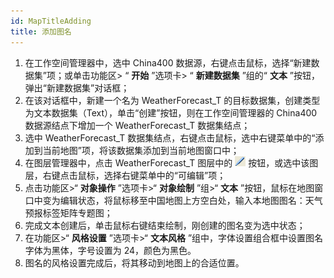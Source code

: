 ```yaml
---
id: MapTitleAdding
title: 添加图名
---
```

1. 在工作空间管理器中，选中 China400 数据源，右键点击鼠标，选择“新建数据集”项；或单击功能区> “ **开始** ”选项卡> “ **新建数据集** ”组的“ **文本** ”按钮，弹出“新建数据集”对话框；
2. 在该对话框中，新建一个名为 WeatherForecast_T 的目标数据集，创建类型为文本数据集（Text），单击“创建”按钮，则在工作空间管理器的 China400 数据源结点下增加一个 WeatherForecast_T 数据集结点；
3. 选中 WeatherForecast_T 数据集结点，右键点击鼠标，选中右键菜单中的“添加到当前地图”项，将该数据集添加到当前地图窗口中；
4. 在图层管理器中，点击 WeatherForecast_T 图层中的 ![](img/EditButton.png) 按钮，或选中该图层，右键点击鼠标，选择右键菜单中的“可编辑”项；
5. 点击功能区>“ **对象操作** ”选项卡>“ **对象绘制** ”组>“ **文本** ”按钮，鼠标在地图窗口中变为编辑状态，将鼠标移至中国地图上方空白处，输入本地图图名：天气预报标签矩阵专题图；
6. 完成文本创建后，单击鼠标右键结束绘制，刚创建的图名变为选中状态；
7. 在功能区>“ **风格设置** ”选项卡>“ **文本风格** ”组中，字体设置组合框中设置图名字体为黑体，字号设置为 24，颜色为黑色。 
8. 图名的风格设置完成后，将其移动到地图上的合适位置。

